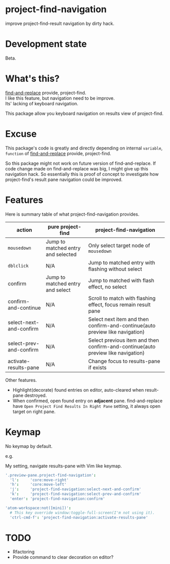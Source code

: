 # project-find-navigation

improve project-find-result navigation by dirty hack.

# Development state

Beta.

# What's this?

[find-and-replace](https://github.com/atom/find-and-replace) provide, project-find.  
I like this feature, but navigation need to be improve.  
Its' lacking of keyboard navigation.  

This package allow you keyboard navigation on results view of project-find.

# Excuse

This package's code is greatly and directly depending on internal `variable`, `function` of [find-and-replace](https://github.com/atom/find-and-replace) provide, project-find.  

So this package might not work on future version of find-and-replace.
If code change made on find-and-replace was big, I might give up this navigation hack.
So essentially this is proof of concept to investigate how project-find's result pane navigation could be improved.

# Features

Here is summary table of what project-find-navigation provides.

|  action       | pure project-find  | project-find-navigation  |
| ------------- |-------------| -----|
| `mousedown`   | Jump to matched entry and selected | Only select target node of `mousedown` |
| `dblclick`   | N/A | Jump to matched entry with flashing without select |
| confirm   | Jump to matched entry and select | Jump to matched with flash effect, no select |
| confirm-and-continue | N/A | Scroll to match with flashing effect, focus remain result pane |
| select-next-and-confirm | N/A | Select next item and then confirm-and-continue(auto preview like navigation) |
| select-prev-and-confirm | N/A | Select previous item and then confirm-and-continue(auto preview like navigation) |
| activate-results-pane | N/A | Change focus to results-pane if exists |

Other features.

- Highlight(decorate) found entries on editor, auto-cleared when result-pane destroyed.
- When confirmed, open found entry on **adjacent** pane. find-and-replace have `Open Project Find Results In Right Pane` setting, it always open target on right pane.

# Keymap

No keymap by default.

e.g.

My setting, navigate results-pane with Vim like keymap.

```coffeescript
'.preview-pane.project-find-navigation':
  'l':     'core:move-right'
  'h':     'core:move-left'
  'j':     'project-find-navigation:select-next-and-confirm'
  'k':     'project-find-navigation:select-prev-and-confirm'
  'enter': 'project-find-navigation:confirm'

'atom-workspace:not([mini])':
  # This key override window:toggle-full-screen(I'm not using it).
  'ctrl-cmd-f': 'project-find-navigation:activate-results-pane'
```

# TODO
- Rfactoring
- Provide command to clear decoration on editor?
